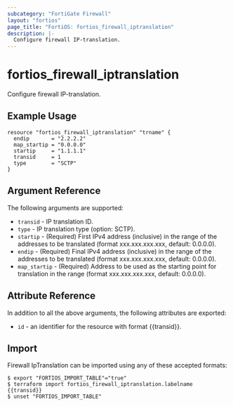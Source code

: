 ```yaml
---
subcategory: "FortiGate Firewall"
layout: "fortios"
page_title: "FortiOS: fortios_firewall_iptranslation"
description: |-
  Configure firewall IP-translation.
---
```


# fortios_firewall_iptranslation
Configure firewall IP-translation.

## Example Usage

```hcl
resource "fortios_firewall_iptranslation" "trname" {
  endip       = "2.2.2.2"
  map_startip = "0.0.0.0"
  startip     = "1.1.1.1"
  transid     = 1
  type        = "SCTP"
}
```

## Argument Reference

The following arguments are supported:

* `transid` - IP translation ID.
* `type` - IP translation type (option: SCTP).
* `startip` - (Required) First IPv4 address (inclusive) in the range of the addresses to be translated (format xxx.xxx.xxx.xxx, default: 0.0.0.0).
* `endip` - (Required) Final IPv4 address (inclusive) in the range of the addresses to be translated (format xxx.xxx.xxx.xxx, default: 0.0.0.0).
* `map_startip` - (Required) Address to be used as the starting point for translation in the range (format xxx.xxx.xxx.xxx, default: 0.0.0.0).


## Attribute Reference

In addition to all the above arguments, the following attributes are exported:
* `id` - an identifier for the resource with format {{transid}}.

## Import

Firewall IpTranslation can be imported using any of these accepted formats:
```
$ export "FORTIOS_IMPORT_TABLE"="true"
$ terraform import fortios_firewall_iptranslation.labelname {{transid}}
$ unset "FORTIOS_IMPORT_TABLE"
```
